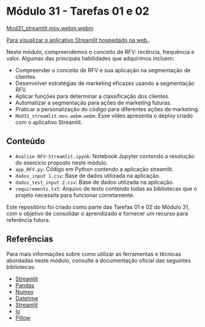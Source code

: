 # Módulo 31 - Tarefas 01 e 02

[Mod31_streamlit.mov.webm.webm](https://github.com/user-attachments/assets/661c27b0-1156-40a7-84e0-e261c966017a)

[Para visualizar o aplicativo Streamlit hospedado na web.](https://ebac-data-science-mod31.streamlit.app).

Neste módulo, compreendemos o conceito de RFV: recência, frequência e valor. Algumas das principais habilidades que adquirimos incluem:
- Compreender o conceito de RFV e sua aplicação na segmentação de clientes.
- Desenvolver estratégias de marketing eficazes usando a segmentação RFV.
- Aplicar funções para determinar a classificação dos clientes.
- Automatizar a segmentação para ações de marketing futuras.
- Praticar a personalização do código para diferentes ações de marketing.
- `Mod31_streamlit.mov.webm.webm`: Esse vídeo apresenta o deploy criado com o aplicativo Streamlit.


## Conteúdo

- `Analise RFV-Streamlit.ipynb`: Notebook Jupyter contendo a resolução do exercício proposto neste módulo.
- `app_RFV.py`: Código em Python contendo a aplicação streamlit.
- `dados_input 1.csv`:  Base de dados utilizada na aplicação.
- `dados_test_input 2.csv`: Base de dados utilizada na aplicação.
- `requirements.txt`: Arquivo de texto contendo todas as bibliotecas que o projeto necessita para funcionar corretamente. 

Este repositório foi criado como parte das Tarefas 01 e 02 do Módulo 31, com o objetivo de consolidar o aprendizado e fornecer um recurso para referência futura.

## Referências

Para mais informações sobre como utilizar as ferramentas e técnicas abordadas neste módulo, consulte a documentação oficial das seguintes bibliotecas:

- [Streamlit](https://docs.streamlit.io)
- [Pandas](https://pandas.pydata.org/docs/)
- [Numpy](https://numpy.org/doc/)
- [Datetime](https://docs.python.org/3/library/datetime.html)
- [Streamlit](https://docs.streamlit.io/)
- [Io](https://docs.python.org/3/library/io.html)
- [Pillow](https://pillow.readthedocs.io/en/stable/)
  
